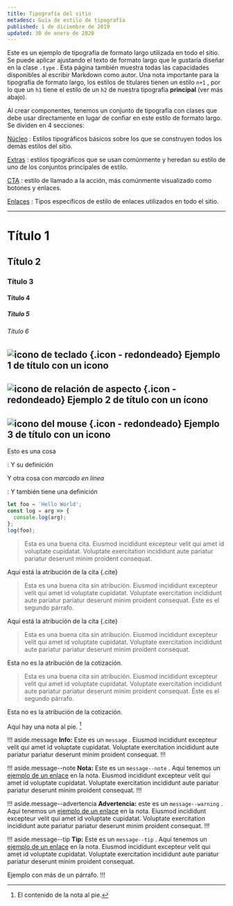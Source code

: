 ```yaml
---
title: Tipografía del sitio
metadesc: Guía de estilo de tipografía
published: 1 de diciembre de 2019
updated: 30 de enero de 2020
---
```


Este es un ejemplo de tipografía de formato largo utilizada en todo el sitio. Se puede aplicar ajustando el texto de formato largo que le gustaría diseñar en la clase `.type` . Esta página también muestra todas las capacidades disponibles al escribir Markdown como autor. Una nota importante para la tipografía de formato largo, los estilos de titulares tienen un estilo `n+1` , por lo que un `h1` tiene el estilo de un `h2` de nuestra tipografía **principal** (ver más abajo).

Al crear componentes, tenemos un conjunto de tipografía con clases que debe usar directamente en lugar de confiar en este estilo de formato largo. Se dividen en 4 secciones:

[Núcleo]({{page.url}}core) : Estilos tipográficos básicos sobre los que se construyen todos los demás estilos del sitio.

[Extras]({{page.url}}extras) : estilos tipográficos que se usan comúnmente y heredan su estilo de uno de los conjuntos principales de estilo.

[CTA]({{page.url}}cta) : estilo de llamado a la acción, más comúnmente visualizado como botones y enlaces.

[Enlaces]({{page.url}}links) : Tipos específicos de estilo de enlaces utilizados en todo el sitio.

---

# Título 1

## Título 2

### Título 3

#### Título 4

##### Título 5

###### Título 6

## ![icono de teclado](/images/icons/keyboard.png) {.icon - redondeado} Ejemplo 1 de título con un icono

## ![icono de relación de aspecto](/images/icons/aspect_ratio.png) {.icon - redondeado} Ejemplo 2 de título con un ícono

## ![icono del mouse](/images/icons/mouse.png) {.icon - redondeado} Ejemplo 3 de título con un icono

Esto es una cosa

: Y su definición

Y otra cosa con _marcado en línea_

: Y también tiene una definición

```js
let foo = 'Hello World';
const log = arg => {
  console.log(arg);
};
log(foo);
```

> Esta es una buena cita. Eiusmod incididunt excepteur velit qui amet id voluptate cupidatat. Voluptate exercitation incididunt aute pariatur pariatur deserunt minim proident consequat.

Aquí está la atribución de la cita {.cite}

> Esta es una buena cita sin atribución. Eiusmod incididunt excepteur velit qui amet id voluptate cupidatat. Voluptate exercitation incididunt aute pariatur pariatur deserunt minim proident consequat.
> Éste es el segundo párrafo.

Aquí está la atribución de la cita {.cite}

> Esta es una buena cita sin atribución. Eiusmod incididunt excepteur velit qui amet id voluptate cupidatat. Voluptate exercitation incididunt aute pariatur pariatur deserunt minim proident consequat.

Esta no es la atribución de la cotización.

> Esta es una buena cita sin atribución. Eiusmod incididunt excepteur velit qui amet id voluptate cupidatat. Voluptate exercitation incididunt aute pariatur pariatur deserunt minim proident consequat.
> Éste es el segundo párrafo.

Esta no es la atribución de la cotización.

Aquí hay una nota al pie. [^ 1]

[^ 1]: El contenido de la nota al pie.

!!! aside.message
**Info:** Este es un `message` . Eiusmod incididunt excepteur velit qui amet id voluptate cupidatat. Voluptate exercitation incididunt aute pariatur pariatur deserunt minim proident consequat.
!!!

!!! aside.message--note
**Nota:** Este es un `message--note` . Aquí tenemos un [ejemplo de un enlace](/) en la nota. Eiusmod incididunt excepteur velit qui amet id voluptate cupidatat. Voluptate exercitation incididunt aute pariatur pariatur deserunt minim proident consequat.
!!!

!!! aside.message--advertencia
**Advertencia:** este es un `message--warning` . Aquí tenemos un [ejemplo de un enlace](/) en la nota. Eiusmod incididunt excepteur velit qui amet id voluptate cupidatat. Voluptate exercitation incididunt aute pariatur pariatur deserunt minim proident consequat.
!!!

!!! aside.message--tip
**Tip:** Este es un `message--tip` . Aquí tenemos un [ejemplo de un enlace](https://google.com) en la nota. Eiusmod incididunt excepteur velit qui amet id voluptate cupidatat. Voluptate exercitation incididunt aute pariatur pariatur deserunt minim proident consequat.

Ejemplo con más de un párrafo.
!!!
